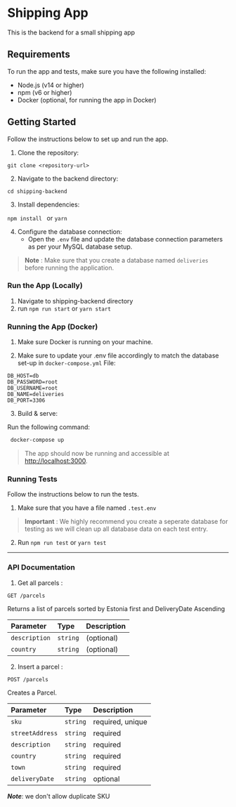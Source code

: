 # Shipping App

This is the backend for a small shipping app 

## Requirements

To run the app and tests, make sure you have the following installed:

- Node.js (v14 or higher)
- npm (v6 or higher)
- Docker (optional, for running the app in Docker)

## Getting Started

Follow the instructions below to set up and run the app.

1. Clone the repository:

````git clone <repository-url> ````

2. Navigate to the backend directory:

````cd shipping-backend ````

3. Install dependencies:

```npm install ```  or ``` yarn ```


4. Configure the database connection:
   - Open the `.env` file and update the database connection parameters as per your MySQL database setup.

> **Note** :
> Make sure that you create a database named `deliveries` before running the application.

### Run the App (Locally)
1. Navigate to shipping-backend directory
2. run `npm run start` or `yarn start`

### Running the App (Docker)

1. Make sure Docker is running on your machine.

2. Make sure to update your .env file accordingly to match the database set-up in `docker-compose.yml` File:
 ```
DB_HOST=db
DB_PASSWORD=root
DB_USERNAME=root
DB_NAME=deliveries
DB_PORT=3306
```

3. Build & serve:

Run the following command: 

```bash
 docker-compose up
 ```


> The app should now be running and accessible at [http://localhost:3000](http://localhost:3000).

### Running Tests

Follow the instructions below to run the tests.

1. Make sure that you have a file named `.test.env`
> **Important** :
> We highly recommend you create a seperate database for testing as we will clean up all database data on each test entry.
2. Run `npm run test` or `yarn test`

---
### API Documentation
1. Get all parcels :


```http 
GET /parcels
```
Returns a list of parcels sorted by Estonia first and DeliveryDate Ascending

| Parameter | Type | Description |
| :--- | :--- | :--- |
| `description` | `string` | (optional) |
| `country` | `string` | (optional) |

2. Insert a parcel :


```http 
POST /parcels
```
Creates a Parcel.



| Parameter | Type | Description |
| :--- | :--- | :--- |
| `sku` | `string` | required, unique |
| `streetAddress` | `string` | required |
| `description` | `string` | required |
| `country` | `string` | required |
| `town` | `string` | required |
| `deliveryDate` | `string` | optional |

***Note***: we don't allow duplicate SKU 
